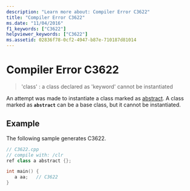 ```yaml
---
description: "Learn more about: Compiler Error C3622"
title: "Compiler Error C3622"
ms.date: "11/04/2016"
f1_keywords: ["C3622"]
helpviewer_keywords: ["C3622"]
ms.assetid: 02836f78-0cf2-4947-b87e-710187d81014
---
```

# Compiler Error C3622

> 'class' : a class declared as 'keyword' cannot be instantiated

An attempt was made to instantiate a class marked as [abstract](../../extensions/abstract-cpp-component-extensions.md). A class marked as **`abstract`** can be a base class, but it cannot be instantiated.

## Example

The following sample generates C3622.

```cpp
// C3622.cpp
// compile with: /clr
ref class a abstract {};

int main() {
   a aa;   // C3622
}
```
